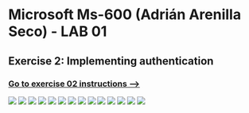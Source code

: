 # Microsoft Ms-600 (Adrián Arenilla Seco) - LAB 01


## Exercise 2: Implementing authentication
### [Go to exercise 02 instructions -->](03-Exercise-2-Implementing-authentication.md)


![](Evidences/Image03a.png)
![](Evidences/Image03b.png)
![](Evidences/Image03c.png)
![](Evidences/Image03d.png)
![](Evidences/Image03e.png)
![](Evidences/Image03f.png)
![](Evidences/Image03g.png)
![](Evidences/Image03h.png)
![](Evidences/Image03i.png)
![](Evidences/Image03j.png)
![](Evidences/Image03k.png)
![](Evidences/Image03l.png)
![](Evidences/Image03m.png)
![](Evidences/Image03n.png)
